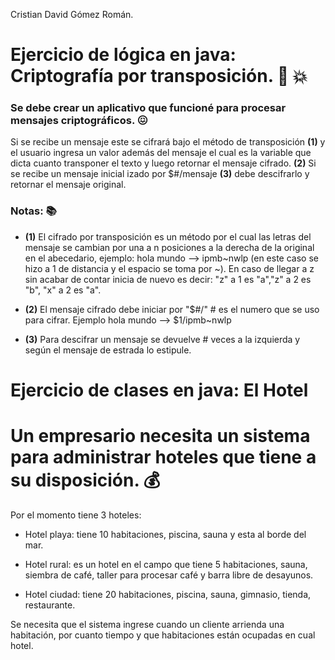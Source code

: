 Cristian David Gómez Román.


Ejercicio de lógica en java: Criptografía por transposición. :muscle: :boom:
===========================================================================


### Se debe crear un aplicativo que funcioné para procesar mensajes criptográficos. :confounded:


Si se recibe un mensaje este se cifrará bajo el método de transposición **(1)** y el usuario ingresa un valor además del mensaje el cual es la variable que 
dicta cuanto transponer el texto y luego retornar el mensaje cifrado. **(2)**
Si se recibe un mensaje inicial izado por $#/mensaje **(3)** debe descifrarlo y retornar el mensaje original.




### Notas: :books:


* **(1)** El cifrado por transposición es un método por el cual las letras del mensaje se cambian por una a n posiciones a la derecha de la original en el abecedario, ejemplo: hola mundo --> ipmb~nwlp (en este caso se hizo a 1 de distancia y el espacio se toma por ~).
En caso de llegar a z sin acabar de contar inicia de nuevo es decir: "z" a 1 es "a","z" a 2 es "b", "x" a 2 es "a".


* **(2)** El mensaje cifrado debe iniciar por "$#/" # es el numero que se uso para cifrar. Ejemplo hola mundo --> $1/ipmb~nwlp 


* **(3)** Para descifrar un mensaje se devuelve # veces a la izquierda y según el mensaje de estrada lo estipule.




Ejercicio de clases en java: El Hotel
=====================================


# Un empresario necesita un sistema para administrar hoteles que tiene a su disposición. :moneybag:


Por el momento tiene 3 hoteles: 
* Hotel playa: tiene 10 habitaciones, piscina, sauna y esta al borde del mar. 


* Hotel rural: es un hotel en el campo que tiene 5 habitaciones, sauna, siembra de café, taller para procesar café y barra libre de desayunos. 


* Hotel ciudad: tiene 20 habitaciones, piscina, sauna, gimnasio, tienda, restaurante. 


Se necesita que el sistema ingrese cuando un cliente arrienda una habitación, por cuanto tiempo y que habitaciones están ocupadas en cual hotel.